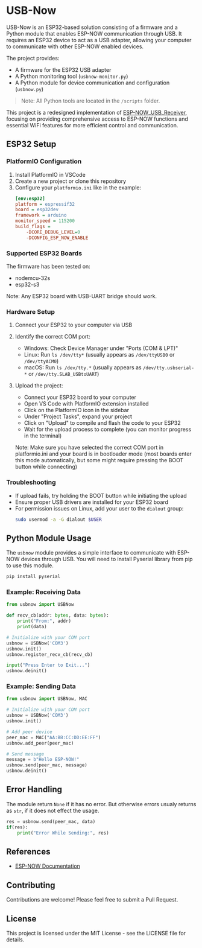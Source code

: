 # USB-Now

USB-Now is an ESP32-based solution consisting of a firmware and a Python module that enables ESP-NOW communication through USB. It requires an ESP32 device to act as a USB adapter, allowing your computer to communicate with other ESP-NOW enabled devices.

The project provides:
- A firmware for the ESP32 USB adapter
- A Python monitoring tool (`usbnow-monitor.py`)
- A Python module for device communication and configuration (`usbnow.py`)

> Note: All Python tools are located in the `/scripts` folder.

This project is a redesigned implementation of [ESP-NOW_USB_Receiver](https://github.com/SMDHuman/ESP-NOW_USB_Receiver), focusing on providing comprehensive access to ESP-NOW functions and essential WiFi features for more efficient control and communication.

## ESP32 Setup

### PlatformIO Configuration

1. Install PlatformIO in VSCode
2. Create a new project or clone this repository
3. Configure your `platformio.ini` like in the example: 
    ```ini
    [env:esp32]
    platform = espressif32
    board = esp32dev
    framework = arduino
    monitor_speed = 115200
    build_flags = 
        -DCORE_DEBUG_LEVEL=0
        -DCONFIG_ESP_NOW_ENABLE
    ```

### Supported ESP32 Boards

The firmware has been tested on:
- nodemcu-32s
- esp32-s3 

Note: Any ESP32 board with USB-UART bridge should work.

### Hardware Setup

1. Connect your ESP32 to your computer via USB
2. Identify the correct COM port:
    - Windows: Check Device Manager under "Ports (COM & LPT)"
    - Linux: Run `ls /dev/tty*` (usually appears as `/dev/ttyUSB0` or `/dev/ttyACM0`)
    - macOS: Run `ls /dev/tty.*` (usually appears as `/dev/tty.usbserial-*` or `/dev/tty.SLAB_USBtoUART`)
3. Upload the project:
    - Connect your ESP32 board to your computer
    - Open VS Code with PlatformIO extension installed
    - Click on the PlatformIO icon in the sidebar
    - Under "Project Tasks", expand your project
    - Click on "Upload" to compile and flash the code to your ESP32
    - Wait for the upload process to complete (you can monitor progress in the terminal)

    Note: Make sure you have selected the correct COM port in platformio.ini and your board is in bootloader mode (most boards enter this mode automatically, but some might require pressing the BOOT button while connecting)

### Troubleshooting

- If upload fails, try holding the BOOT button while initiating the upload
- Ensure proper USB drivers are installed for your ESP32 board
- For permission issues on Linux, add your user to the `dialout` group:
  ```bash
  sudo usermod -a -G dialout $USER
  ```

## Python Module Usage

The `usbnow` module provides a simple interface to communicate with ESP-NOW devices through USB.
You will need to install Pyserial library from pip to use this module. 
```bash
pip install pyserial
```

### Example: Receiving Data

```python
from usbnow import USBNow

def recv_cb(addr: bytes, data: bytes):
    print("From:", addr)
    print(data)

# Initialize with your COM port
usbnow = USBNow('COM3')
usbnow.init()
usbnow.register_recv_cb(recv_cb)

input("Press Enter to Exit...")
usbnow.deinit()
```

### Example: Sending Data

```python
from usbnow import USBNow, MAC

# Initialize with your COM port
usbnow = USBNow('COM3')
usbnow.init()

# Add peer device
peer_mac = MAC("AA:BB:CC:DD:EE:FF")
usbnow.add_peer(peer_mac)

# Send message
message = b"Hello ESP-NOW!"
usbnow.send(peer_mac, message)
usbnow.deinit()
```

## Error Handling

The module return `None` if it has no error. But otherwise errors usualy returns as `str`, if it does not effect the usage. 

```python
res = usbnow.send(peer_mac, data)
if(res):
    print("Error While Sending:", res)
```

## References

- [ESP-NOW Documentation](https://docs.espressif.com/projects/esp-idf/en/latest/esp32/api-reference/network/esp_now.html)

## Contributing

Contributions are welcome! Please feel free to submit a Pull Request.

## License

This project is licensed under the MIT License - see the LICENSE file for details.

